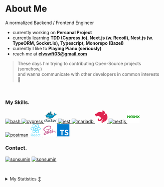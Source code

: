 # About Me

A normalized Backend / Frontend Engineer

- currently working on **Personal Project**
- currently learning **TDD (Cypress.io), Next.js (w. Recoil), Nest.js (w. TypeORM, Socket.io), Typescript, Monorepo (Bazel)**
- currently I like to **Playing Piano (seriously)**
- reach me at **clvswft03@gmail.com**

> These days I'm trying to contributing Open-Source projects (somehow,)\
> and wanna communicate with other developers in common interests 💬

&nbsp;

<h3 align="left">My Skills.</h3>
<p align="left"> <a href="https://www.gnu.org/software/bash/" target="_blank" rel="noreferrer"> <img src="https://www.vectorlogo.zone/logos/gnu_bash/gnu_bash-icon.svg" alt="bash" width="40" height="40"/> </a> <a href="https://www.cypress.io" target="_blank" rel="noreferrer"> <img src="https://raw.githubusercontent.com/simple-icons/simple-icons/6e46ec1fc23b60c8fd0d2f2ff46db82e16dbd75f/icons/cypress.svg" alt="cypress" width="40" height="40"/> </a> <a href="https://www.docker.com/" target="_blank" rel="noreferrer"> <img src="https://raw.githubusercontent.com/devicons/devicon/master/icons/docker/docker-original-wordmark.svg" alt="docker" width="40" height="40"/> </a> <a href="https://jestjs.io" target="_blank" rel="noreferrer"> <img src="https://www.vectorlogo.zone/logos/jestjsio/jestjsio-icon.svg" alt="jest" width="40" height="40"/> </a> <a href="https://mariadb.org/" target="_blank" rel="noreferrer"> <img src="https://www.vectorlogo.zone/logos/mariadb/mariadb-icon.svg" alt="mariadb" width="40" height="40"/> </a> <a href="https://nestjs.com/" target="_blank" rel="noreferrer"> <img src="https://raw.githubusercontent.com/devicons/devicon/master/icons/nestjs/nestjs-plain.svg" alt="nestjs" width="40" height="40"/> </a> <a href="https://nextjs.org/" target="_blank" rel="noreferrer"> <img src="https://cdn.worldvectorlogo.com/logos/nextjs-2.svg" alt="nextjs" width="40" height="40"/> </a> <a href="https://www.nginx.com" target="_blank" rel="noreferrer"> <img src="https://raw.githubusercontent.com/devicons/devicon/master/icons/nginx/nginx-original.svg" alt="nginx" width="40" height="40"/> </a> <a href="https://postman.com" target="_blank" rel="noreferrer"> <img src="https://www.vectorlogo.zone/logos/getpostman/getpostman-icon.svg" alt="postman" width="40" height="40"/> </a> <a href="https://reactjs.org/" target="_blank" rel="noreferrer"> <img src="https://raw.githubusercontent.com/devicons/devicon/master/icons/react/react-original-wordmark.svg" alt="react" width="40" height="40"/> </a> <a href="https://sass-lang.com" target="_blank" rel="noreferrer"> <img src="https://raw.githubusercontent.com/devicons/devicon/master/icons/sass/sass-original.svg" alt="sass" width="40" height="40"/> </a> <a href="https://www.typescriptlang.org/" target="_blank" rel="noreferrer"> <img src="https://raw.githubusercontent.com/devicons/devicon/master/icons/typescript/typescript-original.svg" alt="typescript" width="40" height="40"/> </a> </p>

<h3 align="left">Contact.</h3>
<p align="left"> <a href="https://linkedin.com/in/sonsumin" target="blank"><img align="center" src="https://raw.githubusercontent.com/rahuldkjain/github-profile-readme-generator/master/src/images/icons/Social/github.svg" alt="sonsumin" height="30" width="40" /></a> <a href="https://linkedin.com/in/sonsumin" target="blank"><img align="center" src="https://raw.githubusercontent.com/rahuldkjain/github-profile-readme-generator/master/src/images/icons/Social/linked-in-alt.svg" alt="sonsumin" height="30" width="40" /></a>
</p>

&nbsp;

<details>
 <summary>My Statistics ↕️</summary>

<!--START_SECTION:waka-->
![Code Time](http://img.shields.io/badge/Code%20Time-537%20hrs%2057%20mins-blue)

![Profile Views](http://img.shields.io/badge/Profile%20Views-7-blue)

**🐱 My GitHub Data** 

> 🏆 743 Contributions in the Year 2022
 > 
> 📦 12.5 MB Used in GitHub's Storage 
 > 
> 💼 Opted to Hire
 > 
> 📜 286 Public Repositories 
 > 
> 🔑 98 Private Repositories  
 > 
**I'm an Early 🐤** 

```text
🌞 Morning    30 commits     █████░░░░░░░░░░░░░░░░░░░░   22.06% 
🌆 Daytime    39 commits     ███████░░░░░░░░░░░░░░░░░░   28.68% 
🌃 Evening    45 commits     ████████░░░░░░░░░░░░░░░░░   33.09% 
🌙 Night      22 commits     ████░░░░░░░░░░░░░░░░░░░░░   16.18%

```
📅 **I'm Most Productive on Thursday** 

```text
Monday       25 commits     ████░░░░░░░░░░░░░░░░░░░░░   18.38% 
Tuesday      15 commits     ██░░░░░░░░░░░░░░░░░░░░░░░   11.03% 
Wednesday    24 commits     ████░░░░░░░░░░░░░░░░░░░░░   17.65% 
Thursday     39 commits     ███████░░░░░░░░░░░░░░░░░░   28.68% 
Friday       15 commits     ██░░░░░░░░░░░░░░░░░░░░░░░   11.03% 
Saturday     6 commits      █░░░░░░░░░░░░░░░░░░░░░░░░   4.41% 
Sunday       12 commits     ██░░░░░░░░░░░░░░░░░░░░░░░   8.82%

```


📊 **This Week I Spent My Time On** 

```text
⌚︎ Time Zone: Asia/Seoul

💬 Programming Languages: 
Other                    45 hrs 37 mins      █████████████████░░░░░░░░   67.52% 
TypeScript               13 hrs 19 mins      █████░░░░░░░░░░░░░░░░░░░░   19.72% 
JSON                     2 hrs 25 mins       █░░░░░░░░░░░░░░░░░░░░░░░░   3.59% 
JavaScript               2 hrs 8 mins        ░░░░░░░░░░░░░░░░░░░░░░░░░   3.18% 
SCSS                     1 hr 37 mins        ░░░░░░░░░░░░░░░░░░░░░░░░░   2.39%

🔥 Editors: 
Browser                  44 hrs 15 mins      ████████████████░░░░░░░░░   65.5% 
VS Code                  20 hrs 58 mins      ███████░░░░░░░░░░░░░░░░░░   31.05% 
PyCharmCore              1 hr 58 mins        ░░░░░░░░░░░░░░░░░░░░░░░░░   2.91% 
Neovim                   21 mins             ░░░░░░░░░░░░░░░░░░░░░░░░░   0.54%

💻 Operating System: 
Linux                    54 hrs 1 min        ████████████████████░░░░░   79.95% 
Windows                  13 hrs 33 mins      █████░░░░░░░░░░░░░░░░░░░░   20.05%

```

**I Mostly Code in JavaScript** 

```text
JavaScript               20 repos            ██████░░░░░░░░░░░░░░░░░░░   25.64% 
TypeScript               18 repos            █████░░░░░░░░░░░░░░░░░░░░   23.08% 
Shell                    9 repos             ███░░░░░░░░░░░░░░░░░░░░░░   11.54% 
Python                   7 repos             ██░░░░░░░░░░░░░░░░░░░░░░░   8.97% 
CSS                      7 repos             ██░░░░░░░░░░░░░░░░░░░░░░░   8.97%

```


**Timeline**

![Chart not found](https://raw.githubusercontent.com/todaypp/todaypp/master/charts/bar_graph.png) 


 Last Updated on 26/02/2022 22:10:21 UTC
<!--END_SECTION:waka-->
</details>
